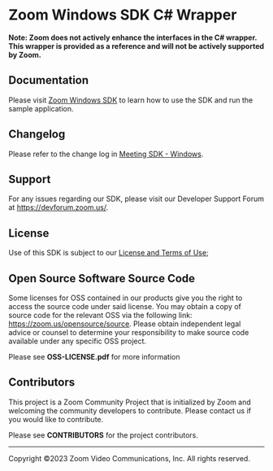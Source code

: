 # Zoom Windows SDK C# Wrapper

**Note: Zoom does not actively enhance the interfaces in the C# wrapper. This wrapper is provided as a reference and will not be actively supported by Zoom.**

## Documentation
Please visit [Zoom Windows SDK](https://marketplace.zoom.us/docs/sdk/native-sdks/windows) to learn how to use the SDK and run the sample application.

## Changelog

Please refer to the change log in [Meeting SDK - Windows](https://marketplace.zoom.us/docs/changelog#labels/meeting-sdk-windows).

## Support

For any issues regarding our SDK, please visit our Developer Support Forum at https://devforum.zoom.us/.

## License

Use of this SDK is subject to our [License and Terms of Use](https://explore.zoom.us/docs/en-us/zoom_api_license_and_tou.html);

## Open Source Software Source Code

Some licenses for OSS contained in our products give you the right to access the source code under said license. You may obtain a copy of source code for the relevant OSS via the following link: https://zoom.us/opensource/source. Please obtain independent legal advice or counsel to determine your responsibility to make source code available under any specific OSS project.

Please see **OSS-LICENSE.pdf** for more information  

## Contributors

This project is a Zoom Community Project that is initialized by Zoom and welcoming the community developers to contribute. Please contact us if you would like to contribute.

Please see **CONTRIBUTORS** for the project contributors.

---
Copyright ©2023 Zoom Video Communications, Inc. All rights reserved.
